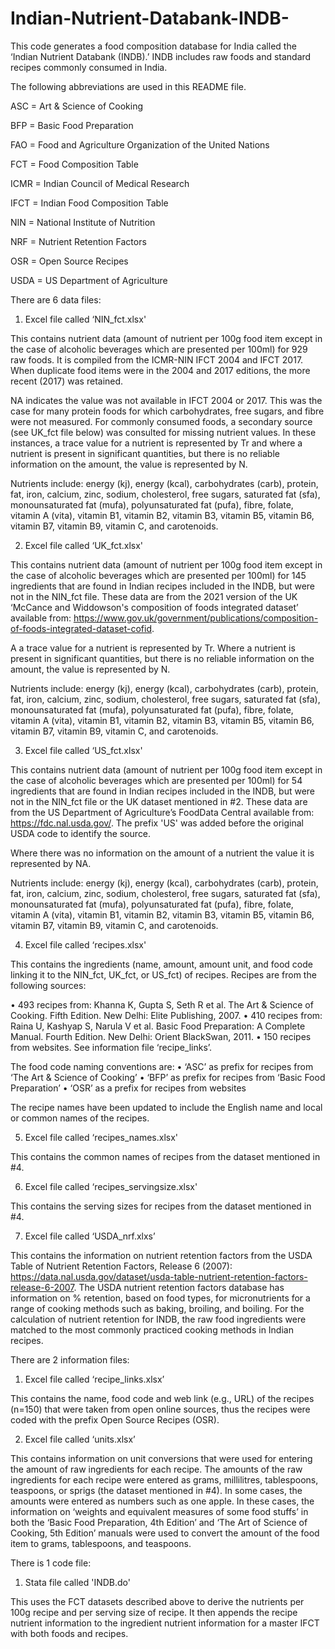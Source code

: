 # Indian-Nutrient-Databank-INDB-
This code generates a food composition database for India called the ‘Indian Nutrient Databank (INDB).’ INDB includes raw foods and standard recipes commonly consumed in India. 

The following abbreviations are used in this README file.

ASC = Art & Science of Cooking

BFP = Basic Food Preparation

FAO = Food and Agriculture Organization of the United Nations 

FCT = Food Composition Table

ICMR = Indian Council of Medical Research

IFCT = Indian Food Composition Table

NIN = National Institute of Nutrition

NRF = Nutrient Retention Factors

OSR = Open Source Recipes

USDA = US Department of Agriculture 


There are 6 data files:

1. Excel file called ‘NIN_fct.xlsx'

This contains nutrient data (amount of nutrient per 100g food item except in the case of alcoholic beverages which are presented per 100ml) for 929 raw foods. It is compiled from the ICMR-NIN IFCT 2004 and IFCT 2017. When duplicate food items were in the 2004 and 2017 editions, the more recent (2017) was retained. 

NA indicates the value was not available in IFCT 2004 or 2017. This was the case for many protein foods for which carbohydrates, free sugars, and fibre were not measured. For commonly consumed foods, a secondary source (see UK_fct file below) was consulted for missing nutrient values. In these instances, a trace value for a nutrient is represented by Tr and where a nutrient is present in significant quantities, but there is no reliable information on the amount, the value is represented by N.

Nutrients include: energy (kj), energy (kcal), carbohydrates (carb), protein, fat, iron, calcium, zinc, sodium, cholesterol, free sugars, saturated fat (sfa), monounsaturated fat (mufa), polyunsaturated fat (pufa), fibre, folate, vitamin A (vita), vitamin B1, vitamin B2, vitamin B3, vitamin B5, vitamin B6, vitamin B7, vitamin B9, vitamin C, and carotenoids. 


2. Excel file called ‘UK_fct.xlsx'

This contains nutrient data (amount of nutrient per 100g food item except in the case of alcoholic beverages which are presented per 100ml) for 145 ingredients that are found in Indian recipes included in the INDB, but were not in the NIN_fct file. These data are from the 2021 version of the UK ‘McCance and Widdowson's composition of foods integrated dataset’ available from: https://www.gov.uk/government/publications/composition-of-foods-integrated-dataset-cofid. 

A a trace value for a nutrient is represented by Tr. Where a nutrient is present in significant quantities, but there is no reliable information on the amount, the value is represented by N.

Nutrients include: energy (kj), energy (kcal), carbohydrates (carb), protein, fat, iron, calcium, zinc, sodium, cholesterol, free sugars, saturated fat (sfa), monounsaturated fat (mufa), polyunsaturated fat (pufa), fibre, folate, vitamin A (vita), vitamin B1, vitamin B2, vitamin B3, vitamin B5, vitamin B6, vitamin B7, vitamin B9, vitamin C, and carotenoids. 

3. Excel file called ‘US_fct.xlsx'

This contains nutrient data (amount of nutrient per 100g food item except in the case of alcoholic beverages which are presented per 100ml) for 54 ingredients that are found in Indian recipes included in the INDB, but were not in the NIN_fct file or the UK dataset mentioned in #2. These data are from the US Department of Agriculture’s FoodData Central available from: https://fdc.nal.usda.gov/.  The prefix 'US' was added before the original USDA code to identify the source.

Where there was no information on the amount of a nutrient the value it is represented by NA.

Nutrients include: energy (kj), energy (kcal), carbohydrates (carb), protein, fat, iron, calcium, zinc, sodium, cholesterol, free sugars, saturated fat (sfa), monounsaturated fat (mufa), polyunsaturated fat (pufa), fibre, folate, vitamin A (vita), vitamin B1, vitamin B2, vitamin B3, vitamin B5, vitamin B6, vitamin B7, vitamin B9, vitamin C, and carotenoids. 

4. Excel file called ‘recipes.xlsx'

This contains the ingredients (name, amount, amount unit, and food code linking it to the NIN_fct, UK_fct, or US_fct) of recipes. Recipes are from the following sources:

•	493 recipes from: Khanna K, Gupta S, Seth R et al. The Art & Science of Cooking. Fifth Edition. New Delhi: Elite Publishing, 2007. 
•	410 recipes from: Raina U, Kashyap S, Narula V et al. Basic Food Preparation: A Complete Manual. Fourth Edition. New Delhi: Orient BlackSwan, 2011.
•	150 recipes from websites. See information file ‘recipe_links’. 

The food code naming conventions are:
•	‘ASC’ as prefix for recipes from ‘The Art & Science of Cooking’ 
•	‘BFP’ as prefix for recipes from ‘Basic Food Preparation’
•	‘OSR’ as a prefix for recipes from websites 

The recipe names have been updated to include the English name and local or common names of the recipes.


5. Excel file called ‘recipes_names.xlsx'

This contains the common names of recipes from the dataset mentioned in #4.


6. Excel file called ‘recipes_servingsize.xlsx'

This contains the serving sizes for recipes from the dataset mentioned in #4.

7. Excel file called ‘USDA_nrf.xlxs’

This contains the information on nutrient retention factors from the USDA Table of Nutrient Retention Factors, Release 6 (2007): https://data.nal.usda.gov/dataset/usda-table-nutrient-retention-factors-release-6-2007. The USDA nutrient retention factors database has information on % retention, based on food types, for micronutrients for a range of cooking methods such as baking, broiling, and boiling. For the calculation of nutrient retention for INDB, the raw food ingredients were matched to the most commonly practiced cooking methods in Indian recipes. 


There are 2 information files:

1. Excel file called ‘recipe_links.xlsx’

This contains the name, food code and web link (e.g., URL) of the recipes (n=150) that were taken from open online sources, thus the recipes were coded with the prefix Open Source Recipes (OSR). 


2. Excel file called ‘units.xlsx’

This contains information on unit conversions that were used for entering the amount of raw ingredients for each recipe. The amounts of the raw ingredients for each recipe were entered as grams, millilitres, tablespoons, teaspoons, or sprigs (the dataset mentioned in #4). In some cases, the amounts were entered as numbers such as one apple. In these cases, the information on ‘weights and equivalent measures of some food stuffs’ in both the ‘Basic Food Preparation, 4th Edition’ and ‘The Art of Science of Cooking, 5th Edition’ manuals were used to convert the amount of the food item to grams, tablespoons, and teaspoons.


There is 1 code file:

1. Stata file called 'INDB.do'

This uses the FCT datasets described above to derive the nutrients per 100g recipe and per serving size of recipe. It then appends the recipe nutrient information to the ingredient nutrient information for a master IFCT with both foods and recipes. 
